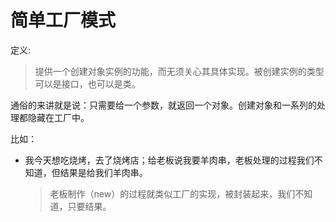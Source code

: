 # 简单工厂模式
定义: 
  > 提供一个创建对象实例的功能，而无须关心其具体实现。被创建实例的类型可以是接口，也可以是类。 
 
通俗的来讲就是说：只需要给一个参数，就返回一个对象。创建对象和一系列的处理都隐藏在工厂中。 

比如：  
 - 我今天想吃烧烤，去了烧烤店；给老板说我要羊肉串，老板处理的过程我们不知道，但结果是给我们羊肉串。   
   >  老板制作（new）的过程就类似工厂的实现，被封装起来，我们不知道，只要结果。   